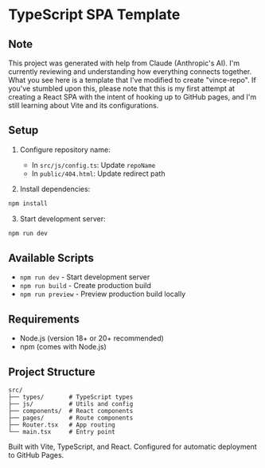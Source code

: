 # TypeScript SPA Template

## Note

This project was generated with help from Claude (Anthropic's AI). I'm currently reviewing and understanding how everything connects together. What you see here is a template that I've modified to create "vince-repo". If you've stumbled upon this, please note that this is my first attempt at creating a React SPA with the intent of hooking up to GitHub pages, and I'm still learning about Vite and its configurations.

## Setup

1. Configure repository name:
   - In `src/js/config.ts`: Update `repoName`
   - In `public/404.html`: Update redirect path

2. Install dependencies:
```bash
npm install
```

3. Start development server:
```bash
npm run dev
```

## Available Scripts

- `npm run dev` - Start development server
- `npm run build` - Create production build
- `npm run preview` - Preview production build locally

## Requirements

- Node.js (version 18+ or 20+ recommended)
- npm (comes with Node.js)

## Project Structure

```
src/
├── types/       # TypeScript types
├── js/          # Utils and config
├── components/  # React components
├── pages/       # Route components
├── Router.tsx   # App routing
└── main.tsx     # Entry point
```

Built with Vite, TypeScript, and React. Configured for automatic deployment to GitHub Pages.
